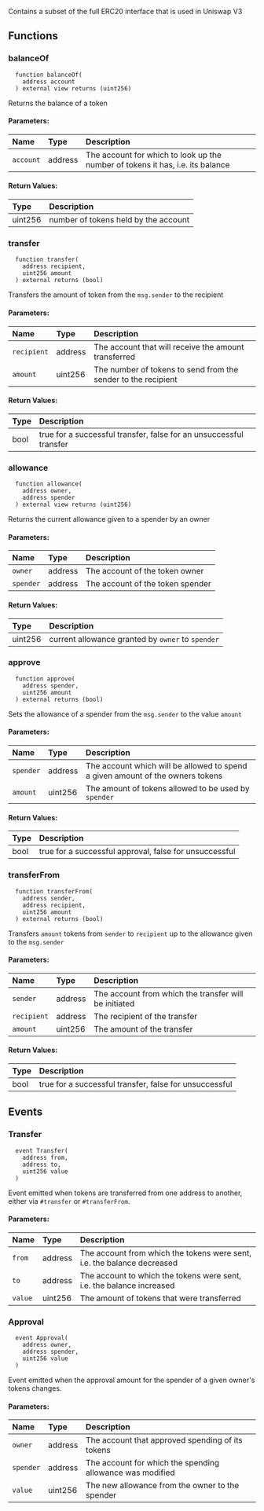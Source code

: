 Contains a subset of the full ERC20 interface that is used in Uniswap V3


## Functions
### balanceOf
```solidity
  function balanceOf(
    address account
  ) external view returns (uint256)
```
Returns the balance of a token


#### Parameters:
| Name | Type | Description                                                          |
| :--- | :--- | :------------------------------------------------------------------- |
|`account` | address | The account for which to look up the number of tokens it has, i.e. its balance

#### Return Values:
| Type          | Description                                                                  |
| :------------ | :--------------------------------------------------------------------------- |
| uint256 | number of tokens held by the account

### transfer
```solidity
  function transfer(
    address recipient,
    uint256 amount
  ) external returns (bool)
```
Transfers the amount of token from the `msg.sender` to the recipient


#### Parameters:
| Name | Type | Description                                                          |
| :--- | :--- | :------------------------------------------------------------------- |
|`recipient` | address | The account that will receive the amount transferred
|`amount` | uint256 | The number of tokens to send from the sender to the recipient

#### Return Values:
| Type          | Description                                                                  |
| :------------ | :--------------------------------------------------------------------------- |
| bool | true for a successful transfer, false for an unsuccessful transfer
### allowance
```solidity
  function allowance(
    address owner,
    address spender
  ) external view returns (uint256)
```
Returns the current allowance given to a spender by an owner


#### Parameters:
| Name | Type | Description                                                          |
| :--- | :--- | :------------------------------------------------------------------- |
|`owner` | address | The account of the token owner
|`spender` | address | The account of the token spender

#### Return Values:
| Type          | Description                                                                  |
| :------------ | :--------------------------------------------------------------------------- |
|uint256 | current allowance granted by `owner` to `spender`
### approve
```solidity
  function approve(
    address spender,
    uint256 amount
  ) external returns (bool)
```
Sets the allowance of a spender from the `msg.sender` to the value `amount`


#### Parameters:
| Name | Type | Description                                                          |
| :--- | :--- | :------------------------------------------------------------------- |
|`spender` | address | The account which will be allowed to spend a given amount of the owners tokens
|`amount` | uint256 | The amount of tokens allowed to be used by `spender`

#### Return Values:
| Type          | Description                                                                  |
| :------------ | :--------------------------------------------------------------------------- |
| bool | true for a successful approval, false for unsuccessful
### transferFrom
```solidity
  function transferFrom(
    address sender,
    address recipient,
    uint256 amount
  ) external returns (bool)
```
Transfers `amount` tokens from `sender` to `recipient` up to the allowance given to the `msg.sender`


#### Parameters:
| Name | Type | Description                                                          |
| :--- | :--- | :------------------------------------------------------------------- |
|`sender` | address | The account from which the transfer will be initiated
|`recipient` | address | The recipient of the transfer
|`amount` | uint256 | The amount of the transfer

#### Return Values:
| Type          | Description                                                                  |
| :------------ | :--------------------------------------------------------------------------- |
| bool | true for a successful transfer, false for unsuccessful
## Events
### Transfer
```solidity
  event Transfer(
    address from,
    address to,
    uint256 value
  )
```
Event emitted when tokens are transferred from one address to another, either via `#transfer` or `#transferFrom`.


#### Parameters:
| Name                           | Type          | Description                                    |
| :----------------------------- | :------------ | :--------------------------------------------- |
|`from`| address | The account from which the tokens were sent, i.e. the balance decreased
|`to`| address | The account to which the tokens were sent, i.e. the balance increased
|`value`| uint256 | The amount of tokens that were transferred
### Approval
```solidity
  event Approval(
    address owner,
    address spender,
    uint256 value
  )
```
Event emitted when the approval amount for the spender of a given owner's tokens changes.


#### Parameters:
| Name                           | Type          | Description                                    |
| :----------------------------- | :------------ | :--------------------------------------------- |
|`owner`| address | The account that approved spending of its tokens
|`spender`| address | The account for which the spending allowance was modified
|`value`| uint256 | The new allowance from the owner to the spender
